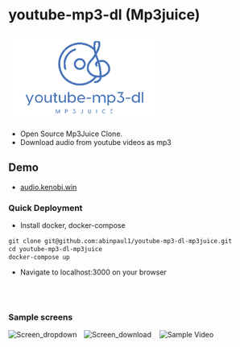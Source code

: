 # youtube-mp3-dl (Mp3juice)

<img src="logo_blue.png" width="300" />


- Open Source Mp3Juice Clone.
- Download audio from youtube videos as mp3

## Demo
- <a href="audio.kenobi.win">audio.kenobi.win</a>


### Quick Deployment

- Install docker, docker-compose
```
git clone git@github.com:abinpaul1/youtube-mp3-dl-mp3juice.git
cd youtube-mp3-dl-mp3juice
docker-compose up
```
- Navigate to localhost:3000 on your browser

<br><br>

### Sample screens

<img align="left" src="https://user-images.githubusercontent.com/36098125/126134439-95831e81-7eeb-4f50-a54b-44ae64199221.png" alt="Screen_dropdown" width="150"/>
<img align="left" src="https://user-images.githubusercontent.com/36098125/126134425-42437e1b-6682-4fb9-a119-5e64663afdd8.png" alt="Screen_download" width="150"/>
<img align="left" src="https://user-images.githubusercontent.com/36098125/126135496-938149b6-1776-4519-8fa0-dafa0e51aee6.gif" alt="Sample Video" width="150"/>

